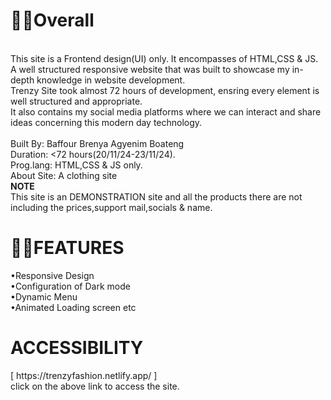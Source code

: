 <h1>⛓️‍💥Overall </h1>

<br>
This site is a Frontend design(UI) only.
It encompasses of HTML,CSS & JS. A well structured responsive website that was built to showcase my in-depth knowledge in website development.<br>
Trenzy Site took almost 72 hours of development, ensring every element is well structured and appropriate.<br>
It also contains my social media platforms where we can interact and share ideas concerning this modern day technology.<br>
<br>
Built By: Baffour Brenya Agyenim Boateng<br>
Duration: <72 hours(20/11/24-23/11/24).<br>
Prog.lang: HTML,CSS & JS only.<br>
About Site: A clothing site 
<br>
<b>NOTE</b> <br>
This site is an DEMONSTRATION site and all the products there are not including the prices,support mail,socials & name.
<br>
    <h1>⛓️‍💥FEATURES</h1>
•Responsive Design <br>
•Configuration of Dark mode<br>
•Dynamic Menu<br>
•Animated Loading screen
etc
<br>
    <h1>ACCESSIBILITY </h1>
[ https://trenzyfashion.netlify.app/ ]<br>
click on the above link to access the site. 



